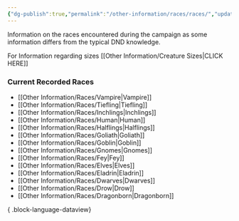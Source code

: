 ```yaml
---
{"dg-publish":true,"permalink":"/other-information/races/races/","updated":"2025-09-25T18:25:39.100+01:00"}
---
```


Information on the races encountered during the campaign as some information differs from the typical DND knowledge.

For Information regarding sizes [[Other Information/Creature Sizes\|CLICK HERE]]

### Current Recorded Races
- [[Other Information/Races/Vampire\|Vampire]]
- [[Other Information/Races/Tiefling\|Tiefling]]
- [[Other Information/Races/Inchlings\|Inchlings]]
- [[Other Information/Races/Human\|Human]]
- [[Other Information/Races/Halflings\|Halflings]]
- [[Other Information/Races/Goliath\|Goliath]]
- [[Other Information/Races/Goblin\|Goblin]]
- [[Other Information/Races/Gnomes\|Gnomes]]
- [[Other Information/Races/Fey\|Fey]]
- [[Other Information/Races/Elves\|Elves]]
- [[Other Information/Races/Eladrin\|Eladrin]]
- [[Other Information/Races/Dwarves\|Dwarves]]
- [[Other Information/Races/Drow\|Drow]]
- [[Other Information/Races/Dragonborn\|Dragonborn]]

{ .block-language-dataview}
